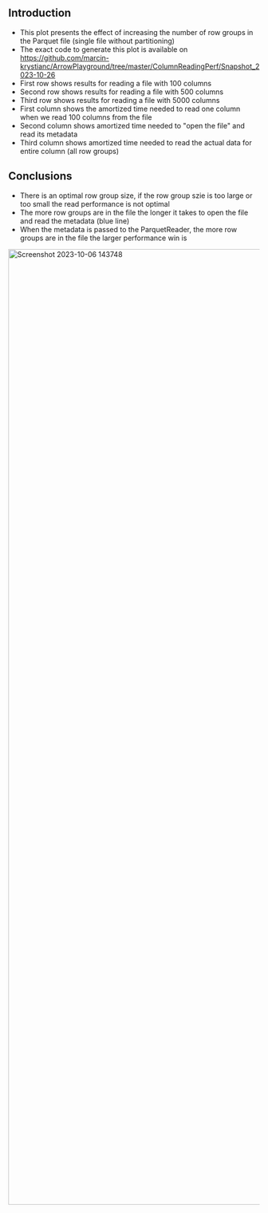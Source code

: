 ## Introduction
- This plot presents the effect of increasing the number of row groups in the Parquet file (single file without partitioning)
- The exact code to generate this plot is available on https://github.com/marcin-krystianc/ArrowPlayground/tree/master/ColumnReadingPerf/Snapshot_2023-10-26
- First row shows results for reading a file with 100 columns
- Second row shows results for reading a file with 500 columns
- Third row shows results for reading a file with 5000 columns
- First column shows the amortized time needed to read one column when we read 100 columns from the file
- Second column shows amortized time needed to "open the file" and read its metadata
- Third column shows amortized time needed to read the actual data for entire column (all row groups)

## Conclusions
- There is an optimal row group size, if the row group szie is too large or too small the read performance is not optimal
- The more row groups are in the file the longer it takes to open the file and read the metadata (blue line)
- When the metadata is passed to the ParquetReader, the more row groups are in the file the larger performance win is

<img width="1916" alt="Screenshot 2023-10-06 143748" src="https://github.com/marcin-krystianc/ArrowPlayground/blob/master/ColumnReadingPerf/Snapshot_2023-10-26/row_groups.png">